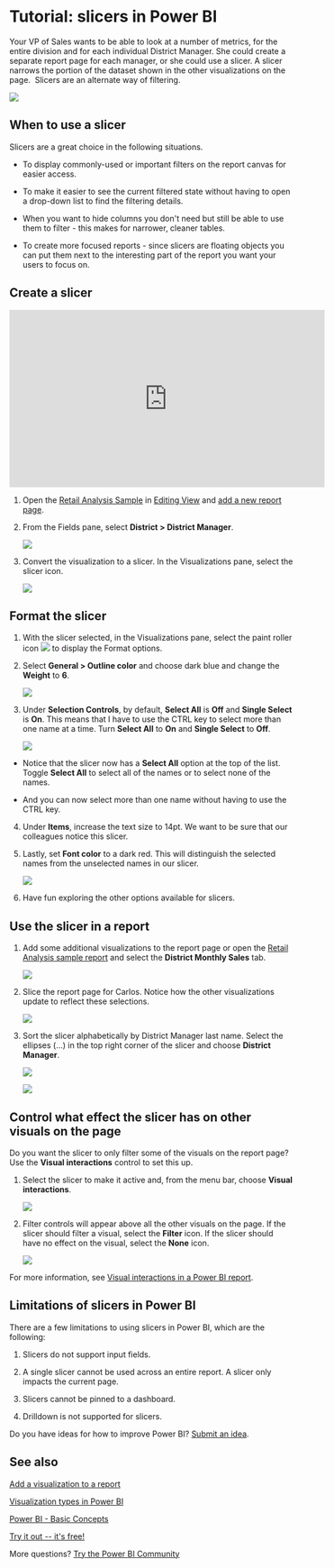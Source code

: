 ﻿<properties
   pageTitle="Tutorial: Slicers in Power BI"
   description="Tutorial: Slicers in Power BI"
   services="powerbi"
   documentationCenter=""
   authors="mihart"
   manager="mblythe"
   backup=""
   editor=""
   tags=""
   featuredVideoId="zHUjz_0iZf0"
   qualityFocus="monitoring"
   qualityDate=""/>

<tags
   ms.service="powerbi"
   ms.devlang="NA"
   ms.topic="article"
   ms.tgt_pltfrm="NA"
   ms.workload="powerbi"
   ms.date="01/06/2017"
   ms.author="mihart"/>

# Tutorial: slicers in Power BI  

Your VP of Sales wants to be able to look at a number of metrics, for the entire division and for each individual District Manager. She could create a separate report page for each manager, or she could use a slicer. A slicer narrows the portion of the dataset shown in the other visualizations on the page.  Slicers are an alternate way of filtering.

![](media/powerbi-service-tutorial-slicers/slicer2.gif)

## When to use a slicer  
Slicers are a great choice in the following situations.

-   To display commonly-used or important filters on the report canvas for easier access.

-   To make it easier to see the current filtered state without having to open a drop-down list to find the filtering details.

- When you want to hide columns you don't need but still be able to use them to filter - this makes for narrower, cleaner tables.

- To create more focused reports - since slicers are floating objects you can put them next to the interesting part of the report you want your users to focus on.

## Create a slicer

<iframe width="560" height="315" src="https://www.youtube.com/embed/zHUjz_0iZf0" frameborder="0" allowfullscreen></iframe>

1.  Open the [Retail Analysis Sample](powerbi-sample-retail-analysis-take-a-tour.md) in [Editing View](powerbi-service-interact-with-a-report-in-editing-view.md) and [add a new report page](powerbi-service-add-a-page-to-a-report.md).

2. From the Fields pane, select **District > District Manager**. 

    ![](media/powerbi-service-tutorial-slicers/PBI_Slicer_chartFirst.png)

3.  Convert the visualization to a slicer. In the Visualizations pane, select the slicer icon.

    ![](media/powerbi-service-tutorial-slicers/PBI_Slicer_select.png)

## Format the slicer

1. With the slicer selected, in the Visualizations pane, select the paint roller icon ![](media/powerbi-service-tutorial-slicers/power-bi-paintroller.png) to display the Format options.

2. Select **General > Outline color** and choose dark blue and change the **Weight** to **6**.

    ![](media/powerbi-service-tutorial-slicers/PBI_slicer_outline2.png)

3. Under **Selection Controls**, by default, **Select All** is **Off** and **Single Select** is **On**. This means that I have to use the CTRL key to select more than one name at a time. Turn **Select All** to **On** and **Single Select** to **Off**.

    ![](media/powerbi-service-tutorial-slicers/PBI_slicer_selectionControls2.png)

  - Notice that the slicer now has a **Select All** option at the top of the list. Toggle **Select All** to select all of the names or to select none of the names.

  - And you can now select more than one name without having to use the CTRL key.

4. Under **Items**, increase the text size to 14pt.  We want to be sure that our colleagues notice this slicer.

5. Lastly, set **Font color** to a dark red.  This will distinguish the selected names from the unselected names in our slicer.

    ![](media/powerbi-service-tutorial-slicers/PBI_slicer_font2.png)

6. Have fun exploring the other options available for slicers.

## Use the slicer in a report

1. Add some additional visualizations to the report page or open the [Retail Analysis sample report](powerbi-sample-retail-analysis-take-a-tour.md) and select the **District Monthly Sales** tab.

    ![](media/powerbi-service-tutorial-slicers/power-bi-retail-sample.png)

2. Slice the report page for Carlos. Notice how the other visualizations update to reflect these selections.

    ![](media/powerbi-service-tutorial-slicers/slicer2.gif)

3. Sort the slicer alphabetically by District Manager last name.  Select the ellipses (...) in the top right corner of the slicer and choose **District Manager**.

    ![](media/powerbi-service-tutorial-slicers/PBI_slicer_sort2.png)

    ![](media/powerbi-service-tutorial-slicers/PBI_slicer_sorted.png)

## Control what effect the slicer has on other visuals on the page

Do you want the slicer to only filter some of the visuals on the report page?  Use the **Visual interactions** control to set this up.

1. Select the slicer to make it active and, from the menu bar, choose **Visual interactions**.

    ![](media/powerbi-service-tutorial-slicers/pbi-slicer-interactions.png)

2. Filter controls will appear above all the other visuals on the page. If the slicer should filter a visual, select the **Filter** icon.  If the slicer should have no effect on the visual, select the **None** icon.

    ![](media/powerbi-service-tutorial-slicers/filter-controls.png)

For more information, see [Visual interactions in a Power BI report](documentation/powerbi-service-visual-interactions.md).

##  Limitations of slicers in Power BI
There are a few limitations to using slicers in Power BI, which are the following:
1.  Slicers do not support input fields.

2.  A single slicer cannot be used across an entire report. A slicer only impacts the current page.

3.  Slicers cannot be pinned to a dashboard.

4.  Drilldown is not supported for slicers.

Do you have ideas for how to improve Power BI? [Submit an idea](https://ideas.powerbi.com/forums/265200-power-bi-ideas).

## See also  
 [Add a visualization to a report](powerbi-service-add-visualizations-to-a-report-i.md)  

 [Visualization types in Power BI](powerbi-service-visualization-types-for-reports-and-q-and-a.md)

 [Power BI - Basic Concepts](powerbi-service-basic-concepts.md)  

[Try it out -- it's free!](https://powerbi.com/)  

More questions? [Try the Power BI Community](http://community.powerbi.com/)
